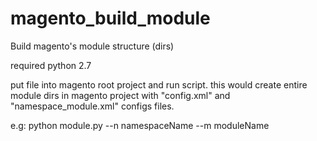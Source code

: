 magento_build_module
====================

Build magento's module structure (dirs)

required python 2.7

put file into magento root project and run script.
this would create entire module dirs in magento project with "config.xml" and "namespace_module.xml" configs files.

e.g: python module.py --n namespaceName --m moduleName